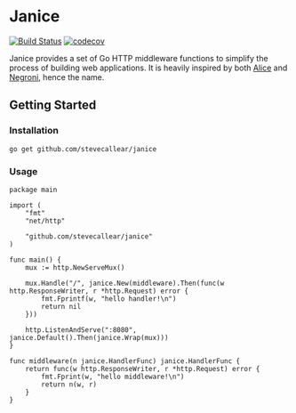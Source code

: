 # Janice
[![Build Status](https://travis-ci.org/stevecallear/janice.svg?branch=master)](https://travis-ci.org/stevecallear/janice)
[![codecov](https://codecov.io/gh/stevecallear/janice/branch/master/graph/badge.svg)](https://codecov.io/gh/stevecallear/janice)

Janice provides a set of Go HTTP middleware functions to simplify the process of building web applications. It is heavily inspired by both [Alice](https://github.com/justinas/alice) and [Negroni](https://github.com/urfave/negroni), hence the name.

## Getting Started

### Installation
```
go get github.com/stevecallear/janice
```

### Usage
```
package main

import (
	"fmt"
	"net/http"

	"github.com/stevecallear/janice"
)

func main() {
	mux := http.NewServeMux()

	mux.Handle("/", janice.New(middleware).Then(func(w http.ResponseWriter, r *http.Request) error {
		fmt.Fprintf(w, "hello handler!\n")
		return nil
	}))

	http.ListenAndServe(":8080", janice.Default().Then(janice.Wrap(mux)))
}

func middleware(n janice.HandlerFunc) janice.HandlerFunc {
	return func(w http.ResponseWriter, r *http.Request) error {
		fmt.Fprint(w, "hello middleware!\n")
		return n(w, r)
	}
}
```